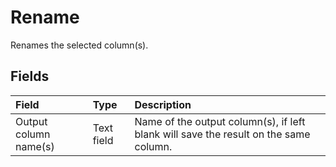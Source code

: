# Rename
Renames the selected column(s).
## Fields
| Field | Type | Description |
| :--- | :--- | :--- |
| Output column name(s) | Text field | Name of the output column(s), if left blank will save the result on the same column. |